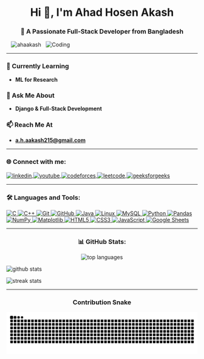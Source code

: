 <h1 align="center">Hi 👋, I'm Ahad Hosen Akash</h1>
<h3 align="center">🚀 A Passionate Full-Stack Developer from Bangladesh</h3>

<img align="right" alt="Coding" width="400" src="https://cdn.dribbble.com/users/1162077/screenshots/3848914/programmer.gif">

<p align="center">
  <img src="https://komarev.com/ghpvc/?username=ahaakash&label=Profile%20views&color=0e75b6&style=flat" alt="ahaakash" />
</p>

---

### 🌱 Currently Learning
- **ML for Research**

### 💬 Ask Me About
- **Django & Full-Stack Development**

### 📫 Reach Me At
- **a.h.aakash215@gmail.com**

---

<h3 align="left">🌐 Connect with me:</h3>
<p align="left">
  <a href="https://www.linkedin.com/in/ahad-hosen-akash-63b7162b8/" target="blank">
    <img align="center" src="https://raw.githubusercontent.com/rahuldkjain/github-profile-readme-generator/master/src/images/icons/Social/linked-in-alt.svg" alt="linkedin" height="30" width="40" />
  </a>
  <a href="https://www.youtube.com/@AAkash_215" target="blank">
    <img align="center" src="https://raw.githubusercontent.com/rahuldkjain/github-profile-readme-generator/master/src/images/icons/Social/youtube.svg" alt="youtube" height="30" width="40" />
  </a>
  <a href="https://codeforces.com/profile/08akash" target="blank">
    <img align="center" src="https://raw.githubusercontent.com/rahuldkjain/github-profile-readme-generator/master/src/images/icons/Social/codeforces.svg" alt="codeforces" height="30" width="40" />
  </a>
  <a href="https://www.leetcode.com/akash_08" target="blank">
    <img align="center" src="https://raw.githubusercontent.com/rahuldkjain/github-profile-readme-generator/master/src/images/icons/Social/leet-code.svg" alt="leetcode" height="30" width="40" />
  </a>
  <a href="https://auth.geeksforgeeks.org/user/ahakasy5f3" target="blank">
    <img align="center" src="https://raw.githubusercontent.com/rahuldkjain/github-profile-readme-generator/master/src/images/icons/Social/geeks-for-geeks.svg" alt="geeksforgeeks" height="30" width="40" />
  </a>
</p>

---

<h3 align="left">🛠️ Languages and Tools:</h3>
<p align="left"> 
  <a href="https://www.cprogramming.com/" target="_blank"> 
    <img src="https://img.shields.io/badge/C-00599C?style=for-the-badge&logo=c&logoColor=white" alt="C"/> 
  </a>
  <a href="https://www.w3schools.com/cpp/" target="_blank"> 
    <img src="https://img.shields.io/badge/C++-00599C?style=for-the-badge&logo=c%2B%2B&logoColor=white" alt="C++"/> 
  </a>
  <a href="https://git-scm.com/" target="_blank"> 
    <img src="https://img.shields.io/badge/Git-F05032?style=for-the-badge&logo=git&logoColor=white" alt="Git"/> 
  </a>
   <a href="https://github.com/" target="_blank"> 
    <img src="https://img.shields.io/badge/GitHub-181717?style=for-the-badge&logo=github&logoColor=white" alt="GitHub"/> 
  </a>
  <a href="https://www.java.com" target="_blank"> 
    <img src="https://img.shields.io/badge/Java-007396?style=for-the-badge&logo=java&logoColor=white" alt="Java"/> 
  </a>
  <a href="https://www.linux.org/" target="_blank"> 
    <img src="https://img.shields.io/badge/Linux-FCC624?style=for-the-badge&logo=linux&logoColor=black" alt="Linux"/> 
  </a>
  <a href="https://www.mysql.com/" target="_blank"> 
    <img src="https://img.shields.io/badge/MySQL-4479A1?style=for-the-badge&logo=mysql&logoColor=white" alt="MySQL"/> 
  </a>
  <a href="https://www.python.org/" target="_blank"> 
    <img src="https://img.shields.io/badge/Python-3776AB?style=for-the-badge&logo=python&logoColor=white" alt="Python"/> 
  </a>
  <a href="https://pandas.pydata.org/" target="_blank"> 
    <img src="https://img.shields.io/badge/Pandas-150458?style=for-the-badge&logo=pandas&logoColor=white" alt="Pandas"/> 
  </a>
  <a href="https://numpy.org/" target="_blank"> 
    <img src="https://img.shields.io/badge/NumPy-013243?style=for-the-badge&logo=numpy&logoColor=white" alt="NumPy"/> 
  </a>
  <a href="https://matplotlib.org/" target="_blank"> 
    <img src="https://img.shields.io/badge/Matplotlib-11557C?style=for-the-badge&logo=matplotlib&logoColor=white" alt="Matplotlib"/> 
  </a>
  <a href="https://developer.mozilla.org/en-US/docs/Web/HTML" target="_blank"> 
    <img src="https://img.shields.io/badge/HTML5-E34F26?style=for-the-badge&logo=html5&logoColor=white" alt="HTML5"/> 
  </a>
  <a href="https://developer.mozilla.org/en-US/docs/Web/CSS" target="_blank"> 
    <img src="https://img.shields.io/badge/CSS3-1572B6?style=for-the-badge&logo=css3&logoColor=white" alt="CSS3"/> 
  </a>
  <a href="https://developer.mozilla.org/en-US/docs/Web/JavaScript" target="_blank"> 
    <img src="https://img.shields.io/badge/JavaScript-F7DF1E?style=for-the-badge&logo=javascript&logoColor=black" alt="JavaScript"/> 
  </a>
  <a href="https://www.google.com/sheets/about/" target="_blank"> 
    <img src="https://img.shields.io/badge/Google_Sheets-43A047?style=for-the-badge&logo=google-sheets&logoColor=white" alt="Google Sheets"/> 
  </a>
</p>



---

<h3 align="center">📊 GitHub Stats:</h3>

<p align="center">
  <!-- Top Languages -->
  <img src="https://github-readme-stats.vercel.app/api/top-langs?username=ahaakash&show_icons=true&locale=en&layout=compact&theme=radical&v=1" 
       alt="top languages" />
  
  <!-- GitHub Stats -->
  <img src="https://github-readme-stats.vercel.app/api?username=ahaakash&show_icons=true&locale=en&theme=radical&v=1" 
       alt="github stats" />
       
  <!-- Streak Stats -->
  <img src="https://github-readme-streak-stats.herokuapp.com/?user=ahaakash&theme=radical" 
       alt="streak stats" />
</p>



---
<h3 align="center">Contribution Snake</h3>
<p align="center">
  <picture>
    <source media="(prefers-color-scheme: dark)" srcset="https://raw.githubusercontent.com/ahaakash/ahaakash/output/github-contribution-grid-snake-dark.svg" />
    <source media="(prefers-color-scheme: light)" srcset="https://raw.githubusercontent.com/ahaakash/ahaakash/output/github-contribution-grid-snake.svg" />
    <img alt="github contribution grid snake animation" src="https://raw.githubusercontent.com/ahaakash/ahaakash/output/github-contribution-grid-snake.svg" />
  </picture>
</p>


